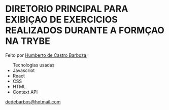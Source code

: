 # DIRETORIO PRINCIPAL PARA EXIBIÇAO DE EXERCICIOS REALIZADOS DURANTE A FORMÇAO NA TRYBE

Feito por [Humberto de Castro Barboza](https://www.linkedin.com/in/humberto-castro-01a092200/);

<ul>Tecnologias usadas
  <li>Javascriot</li>
  <li>React</li>
  <li>CSS</li>
  <li>HTML</li>
  <li>Context API</li>
</ul>

dedebarbos@hotmail.com
